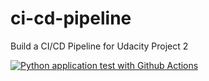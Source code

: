 # ci-cd-pipeline
Build a CI/CD Pipeline for Udacity Project 2

[![Python application test with Github Actions](https://github.com/gonzarodz/ci-cd-pipeline/actions/workflows/pythonapp.yml/badge.svg)](https://github.com/gonzarodz/ci-cd-pipeline/actions/workflows/pythonapp.yml)
